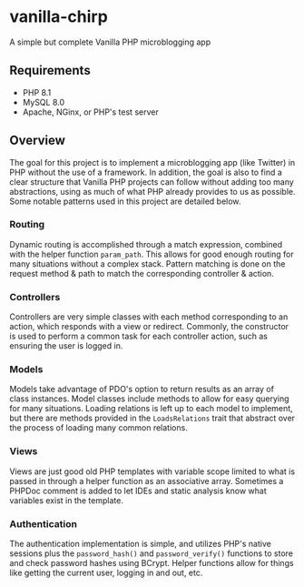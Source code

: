 # vanilla-chirp
A simple but complete Vanilla PHP microblogging app

## Requirements
- PHP 8.1
- MySQL 8.0
- Apache, NGinx, or PHP's test server

## Overview
The goal for this project is to implement a microblogging app (like Twitter) in PHP without the use of a framework. In addition, the goal is also to find a clear structure that Vanilla PHP projects can follow without adding too many abstractions, using as much of what PHP already provides to us as possible. Some notable patterns used in this project are detailed below.

### Routing
Dynamic routing is accomplished through a match expression, combined with the helper function `param_path`. This allows for good enough routing for many situations without a complex stack. Pattern matching is done on the request method & path to match the corresponding controller & action.

### Controllers
Controllers are very simple classes with each method corresponding to an action, which responds with a view or redirect. Commonly, the constructor is used to perform a common task for each controller action, such as ensuring the user is logged in.

### Models
Models take advantage of PDO's option to return results as an array of class instances. Model classes include methods to allow for easy querying for many situations. Loading relations is left up to each model to implement, but there are methods provided in the `LoadsRelations` trait that abstract over the process of loading many common relations. 

### Views
Views are just good old PHP templates with variable scope limited to what is passed in through a helper function as an associative array. Sometimes a PHPDoc comment is added to let IDEs and static analysis know what variables exist in the template.

### Authentication
The authentication implementation is simple, and utilizes PHP's native sessions plus the `password_hash()` and `password_verify()` functions to store and check password hashes using BCrypt. Helper functions allow for things like getting the current user, logging in and out, etc.
